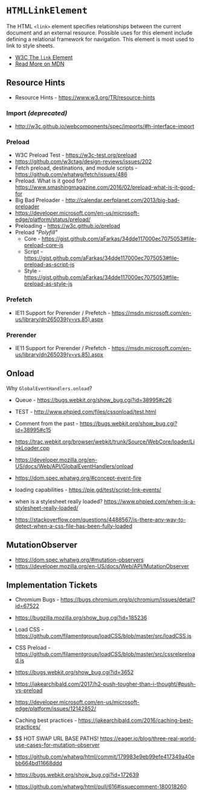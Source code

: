 # `HTMLLinkElement`

The HTML `<link>` element specifies relationships between the current document and an external resource. Possible uses for this element include defining a relational framework for navigation. This element is most used to link to style sheets.

  - [W3C The `link` Element](https://www.w3.org/TR/html5/document-metadata.html#the-link-element)
  - [Read More on MDN](https://developer.mozilla.org/en-US/docs/Web/API/HTMLLinkElement)


## Resource Hints

  - Resource Hints - https://www.w3.org/TR/resource-hints


### Import _(deprecated)_

  - http://w3c.github.io/webcomponents/spec/imports/#h-interface-import


### Preload

  - W3C Preload Test - https://w3c-test.org/preload
  - https://github.com/w3ctag/design-reviews/issues/202
  - Fetch preload, destinations, and module scripts - https://github.com/whatwg/fetch/issues/486
  - Preload. What is it good for? https://www.smashingmagazine.com/2016/02/preload-what-is-it-good-for
  - Big Bad Preloader - http://calendar.perfplanet.com/2013/big-bad-preloader
  - https://developer.microsoft.com/en-us/microsoft-edge/platform/status/preload/
  - Preloading - https://w3c.github.io/preload
  - Preload _"Polyfill"_
    - Core   - https://gist.github.com/aFarkas/34dde117000ec7075053#file-preload-core-js
    - Script - https://gist.github.com/aFarkas/34dde117000ec7075053#file-preload-as-script-js
    - Style  - https://gist.github.com/aFarkas/34dde117000ec7075053#file-preload-as-style-js


### Prefetch

  - IE11 Support for Prerender / Prefetch - https://msdn.microsoft.com/en-us/library/dn265039(v=vs.85).aspx


### Prerender

  - IE11 Support for Prerender / Prefetch - https://msdn.microsoft.com/en-us/library/dn265039(v=vs.85).aspx




## Onload

  Why `GlobalEventHandlers.onload`?

  - Queue - https://bugs.webkit.org/show_bug.cgi?id=38995#c26
  - TEST - http://www.phpied.com/files/cssonload/test.html
  - Comment from the past - https://bugs.webkit.org/show_bug.cgi?id=38995#c15

  - https://trac.webkit.org/browser/webkit/trunk/Source/WebCore/loader/LinkLoader.cpp
  - https://developer.mozilla.org/en-US/docs/Web/API/GlobalEventHandlers/onload
  - https://dom.spec.whatwg.org/#concept-event-fire
  - $$$$ loading capabilities - https://pie.gd/test/script-link-events/
  - $$$$ when is a stylesheet really loaded? https://www.phpied.com/when-is-a-stylesheet-really-loaded/
  - https://stackoverflow.com/questions/4488567/is-there-any-way-to-detect-when-a-css-file-has-been-fully-loaded


## MutationObserver

  - https://dom.spec.whatwg.org/#mutation-observers
  - https://developer.mozilla.org/en-US/docs/Web/API/MutationObserver


## Implementation Tickets

  - Chromium Bugs - https://bugs.chromium.org/p/chromium/issues/detail?id=67522
  - https://bugzilla.mozilla.org/show_bug.cgi?id=185236
  - Load CSS - https://github.com/filamentgroup/loadCSS/blob/master/src/loadCSS.js
  - CSS Preload - https://github.com/filamentgroup/loadCSS/blob/master/src/cssrelpreload.js
  - https://bugs.webkit.org/show_bug.cgi?id=3652
  - https://jakearchibald.com/2017/h2-push-tougher-than-i-thought/#push-vs-preload
  - https://developer.microsoft.com/en-us/microsoft-edge/platform/issues/12142852/
  - Caching best practices - https://jakearchibald.com/2016/caching-best-practices/
  - $$$$$$ HOT SWAP URL BASE PATHS! https://eager.io/blog/three-real-world-use-cases-for-mutation-observer

  - https://github.com/whatwg/html/commit/179983e9eb99efe417349a40ebb664bd11668ddd
  - https://bugs.webkit.org/show_bug.cgi?id=172639
  - https://github.com/whatwg/html/pull/616#issuecomment-180018260
